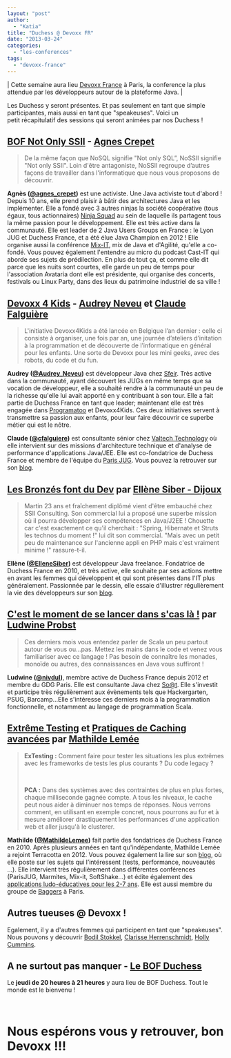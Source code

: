 ```yaml
---
layout: "post"
author: 
  - "Katia"
title: "Duchess @ Devoxx FR"
date: "2013-03-24"
categories: 
  - "les-conferences"
tags: 
  - "devoxx-france"
---
```


| Cette semaine aura lieu [Devoxx France](http://www.devoxx.com/display/FR13/ "Devoxx France 2013") à Paris, la conference la plus attendue par les développeurs autour de la plateforme Java. |

Les Duchess y seront présentes. Et pas seulement en tant que simple participantes, mais aussi en tant que "speakeuses". Voici un petit récapitulatif des sessions qui seront animées par nos Duchess !

## [BOF Not Only SSII](http://www.devoxx.com/display/FR13/BOF+Not+Only+SSII "Not Only SSII") - [Agnes Crepet](http://www.devoxx.com/display/FR13/Agnes+Crepet "Agnes")

> De la même façon que NoSQL signifie "Not only SQL”, NoSSII signifie "Not only SSII". Loin d'être antagoniste, NoSSII regroupe d’autres façons de travailler dans l'informatique que nous vous proposons de découvrir.

**Agnès ([@agnes\_crepet](https://twitter.com/agnes_crepet "Agnes @ Twitter"))** est une activiste. Une Java activiste tout d'abord ! Depuis 10 ans, elle prend plaisir à bâtir des architectures Java et les implémenter. Elle a fondé avec 3 autres ninjas la société coopérative (tous égaux, tous actionnaires) [Ninja Squad](http://ninja-squad.fr/ "Ninga Squad") au sein de laquelle ils partagent tous la même passion pour le développement. Elle est très active dans la communauté. Elle est leader de 2 Java Users Groups en France : le Lyon JUG et Duchess France, et a été élue Java Champion en 2012 ! Elle organise aussi la conférence [Mix-IT](http://www.mix-it.fr/ "Mix-IT"), mix de Java et d'Agilité, qu'elle a co-fondé. Vous pouvez également l'entendre au micro du podcast Cast-IT qui aborde ses sujets de prédilection. En plus de tout ça, et comme elle dit parce que les nuits sont courtes, elle garde un peu de temps pour l'association Avataria dont elle est présidente, qui organise des concerts, festivals ou Linux Party, dans des lieux du patrimoine industriel de sa ville !

## [Devoxx 4 Kids](http://www.devoxx.com/display/FR13/BOF+Devoxx+4+Kids+France "Devoxx 4 Kids") - [Audrey Neveu](http://www.devoxx.com/display/FR13/Audrey+Neveu "Audrey") et [Claude Falguière](http://www.devoxx.com/display/FR13/Claude+Falguiere "Claude")

> L'initiative Devoxx4Kids a été lancée en Belgique l’an dernier : celle ci consiste à organiser, une fois par an, une journée d’ateliers d’initation à la programmation et de découverte de l’informatique en général pour les enfants. Une sorte de Devoxx pour les mini geeks, avec des robots, du code et du fun.

**Audrey ([@Audrey\_Neveu](https://twitter.com/Audrey_Neveu "Audrey sur twitter"))** est développeur Java chez [Sfeir](http://www.sfeir.com/ "Sfeir"). Très active dans la communauté, ayant découvert les JUGs en même temps que sa vocation de développeur, elle a souhaité rendre à la communauté un peu de la richesse qu'elle lui avait apporté en y contribuant à son tour. Elle a fait partie de Duchess France en tant que leader; maintenant elle est très engagée dans [Programatoo](https://plus.google.com/105050554172452836044/about "Programatoo") et Devoxx4Kids. Ces deux initiatives servent à transmettre sa passion aux enfants, pour leur faire découvrir ce superbe métier qui est le nôtre.

**Claude ([@cfalguiere](https://twitter.com/cfalguiere "Claude @ Twitter"))** est consultante sénior chez [Valtech Technology](http://www.valtech.fr/fr "Valtech") où elle intervient sur des missions d'architecture technique et d'analyse de performance d'applications Java/JEE. Elle est co-fondatrice de Duchess France et membre de l'équipe du [Paris JUG](http://parisjug.org. "Paris JUG"). Vous pouvez la retrouver sur son [blog]( http://cfalguiere.wordpress.com/ "Blog Claude").

## [Les Bronzés font du Dev](http://www.devoxx.com/display/FR13/Les+bronzes+font+du+dev "Les Bronzés font du Dev") par [Ellène Siber - Dijoux](http://www.devoxx.com/display/FR13/Ellene+Dijoux "Ellène")

> Martin 23 ans et fraîchement diplômé vient d'être embauché chez SSII Consulting. Son commercial lui a proposé une superbe mission où il pourra développer ses compétences en Java/J2EE ! Chouette car c'est exactement ce qu'il cherchait : "Spring, Hibernate et Struts les technos du moment !" lui dit son commercial. "Mais avec un petit peu de maintenance sur l'ancienne appli en PHP mais c'est vraiment minime !" rassure-t-il.

**Ellène ([@ElleneSiber](https://twitter.com/ElleneSiber "Ellène @ twitter"))** est développeur Java freelance. Fondatrice de Duchess France en 2010, et très active, elle souhaite par ses actions mettre en avant les femmes qui développent et qui sont présentes dans l'IT plus généralement. Passionnée par le dessin, elle essaie d'illustrer régulièrement la vie des développeurs sur son [blog]( http://uneviededev.wordpress.com/ "Blog Ellène").

## [C'est le moment de se lancer dans s'ca](http://www.devoxx.com/pages/viewpage.action?pageId=6816914 "C'est le moment de se lancer dans s'cas là !")[s là !](http://www.devoxx.com/pages/viewpage.action?pageId=6816914 "Devoxx") par [Ludwine Probst](http://www.devoxx.com/display/FR13/Ludwine+Probst "Ludwine Probst")

> Ces derniers mois vous entendez parler de Scala un peu partout autour de vous ou...pas. Mettez les mains dans le code et venez vous familiariser avec ce langage ! Pas besoin de connaître les monades, monoïde ou autres, des connaissances en Java vous suffiront !

**Ludwine ([@nivdul](https://twitter.com/nivdul "Ludwine @ Twitter"))**, membre active de Duchess France depuis 2012 et membre du GDG Paris. Elle est consultante Java chez [So@t](http://www.soat.fr/ "So@t"). Elle s'investit et participe très régulièrement aux évènements tels que Hackergarten, PSUG, Barcamp...Elle s'intéresse ces derniers mois à la programmation fonctionnelle, et notamment au langage de programmation Scala.

## [Extrême Testing](http://www.devoxx.com/display/FR13/eXtreme+testing+avec+Byteman "EXtreme Testing") et [Pratiques de Caching avancées](http://www.devoxx.com/display/FR13/Pratiques+de+caching+avancees "Pratiques de caching avancées") par [Mathilde Lemée](http://www.devoxx.com/display/FR13/Mathilde+Lemee "Mathilde")

> **ExTesting :** Comment faire pour tester les situations les plus extrêmes avec les frameworks de tests les plus courants ? Du code legacy ?
> 
>  
> 
> **PCA :** Dans des systèmes avec des contraintes de plus en plus fortes, chaque milliseconde gagnée compte. A tous les niveaux, le cache peut nous aider à diminuer nos temps de réponses. Nous verrons comment, en utilisant en exemple concret, nous pourrons au fur et à mesure améliorer drastiquement les performances d'une application web et aller jusqu'à le clusterer.

**Mathilde ([@MathildeLemee](https://twitter.com/MathildeLemee "Mathilde @ Twitter"))** fait partie des fondatrices de Duchess France en 2010. Après plusieurs années en tant qu'indépendante, Mathilde Lemée a rejoint Terracotta en 2012. Vous pouvez également la lire sur son [blog](http://www.java-freelance.fr  "Blog Mathilde"), où elle poste sur les sujets qui l’intéressent (tests, performance, nouveautés …). Elle intervient très régulièrement dans différentes conférences (ParisJUG, Marmites, Mix-it, SoftShake...) et édite également des [applications ludo-éducatives pour les 2-7 ans](http://www.aetys.fr "Applications educatives"). Elle est aussi membre du groupe de [Baggers](http://www.brownbaglunch.fr/baggers#Mathilde_Lemée "Baggers Paris") à Paris.

## Autres tueuses @ Devoxx !

Egalement, il y a d'autres femmes qui participent en tant que "speakeuses". Nous pouvons y découvrir [Bodil Stokkel](http://www.devoxx.com/display/FR13/Bodil+Stokke "Bodil Stokke"), [Clarisse Herrenschmidt](http://www.devoxx.com/display/FR13/Clarisse+Herrenschmidt "Clarisse Herrenschmidt"), [Holly Cummins](http://www.devoxx.com/display/FR13/Holly+Cummins "Holly Cummins").

## A ne surtout pas manquer - [Le BOF Duchess](http://www.devoxx.com/display/FR13/BOF+Duchess+France "BOF Duchess")

Le **jeudi de 20 heures à 21 heures** y aura lieu de BOF Duchess. Tout le monde est le bienvenu !

 

# Nous espérons vous y retrouver, bon Devoxx !!!
